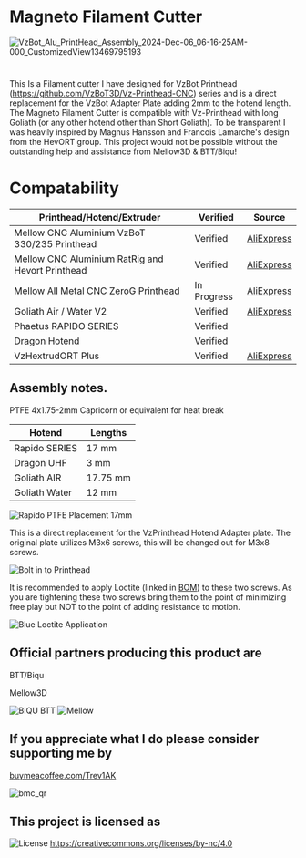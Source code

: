# Magneto Filament Cutter

![VzBot_Alu_PrintHead_Assembly_2024-Dec-06_06-16-25AM-000_CustomizedView13469795193](https://github.com/user-attachments/assets/a0334c4f-7244-4b76-b169-0b5b10289c5c)
#

This Is a Filament cutter I have designed for VzBot Printhead (https://github.com/VzBoT3D/Vz-Printhead-CNC) series and is a direct replacement for the VzBot Adapter Plate adding 2mm to the hotend length. The Magneto Filament Cutter is compatible with Vz-Printhead  with long Goliath (or any other hotend other than Short Goliath).
To be transparent I was heavily inspired by Magnus Hansson and Francois Lamarche's design from the HevORT group. This project would not be possible without the outstanding help and assistance from Mellow3D & BTT/Biqu!

# Compatability
 Printhead/Hotend/Extruder | Verified | Source
 ------------ | ------ | -----
Mellow CNC Aluminium VzBoT 330/235 Printhead | Verified | [AliExpress](https://www.aliexpress.us/item/3256805041195069.html)
Mellow CNC Aluminium RatRig and Hevort Printhead | Verified | [AliExpress](https://www.aliexpress.us/item/3256805552338488.html)
Mellow All Metal CNC ZeroG Printhead | In Progress | [AliExpress](https://www.aliexpress.us/item/3256805878890324.html)
Goliath Air / Water V2 | Verified | [AliExpress](https://www.aliexpress.us/item/3256805112047958.html)
Phaetus RAPIDO SERIES | Verified | 
Dragon Hotend | Verified | 
VzHextrudORT Plus | Verified | [AliExpress](https://www.aliexpress.us/item/3256805934938658.html)

## Assembly notes.

PTFE 4x1.75-2mm Capricorn or equivalent for heat break 


Hotend | Lengths 
---------|--------
Rapido SERIES | 17 mm 
Dragon UHF | 3 mm
Goliath AIR | 17.75 mm
Goliath Water | 12 mm


![Rapido PTFE Placement 17mm](https://github.com/user-attachments/assets/31aecd04-a1c5-47fa-b25f-443ca30cb093)


This is a direct replacement for the VzPrinthead Hotend Adapter plate. The original plate utilizes M3x6 screws, this will be changed out for M3x8 screws. 

![Bolt in to Printhead](https://github.com/user-attachments/assets/272e31d4-2c79-4da9-ba0a-f3c472c336a6)


It is recommended to apply Loctite (linked in [BOM](https://github.com/Treintjes/Magneto_Filament_Cutter/tree/main/BOM)) to these two screws. As you are tightening these two screws bring them to the point of minimizing free play but NOT to the point of adding resistance to motion.


![Blue Loctite Application](https://github.com/user-attachments/assets/3ea6c94c-05a6-4c4d-9120-1f96684e8a4a)



## Official partners producing this product are

BTT/Biqu 

Mellow3D

![BIQU BTT](https://github.com/user-attachments/assets/dc05a4cf-1a09-47c8-9a1e-efabfee906e8)                      ![Mellow](https://github.com/user-attachments/assets/c44cd3c6-e48b-4dc8-b15f-6eb57113b9ab)




## If you appreciate what I do please consider supporting me by

[buymeacoffee.com/Trev1AK](https://buymeacoffee.com/trev1ak)

![bmc_qr](https://github.com/user-attachments/assets/0ae83ab8-97ec-421f-983e-22b4ae1b32f8)

## This project is licensed as
![License](https://github.com/user-attachments/assets/7324c36c-8924-4867-a992-370dcd56aad1)
https://creativecommons.org/licenses/by-nc/4.0



